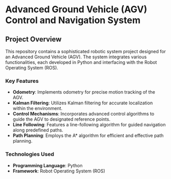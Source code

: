 # Advanced Ground Vehicle (AGV) Control and Navigation System

## Project Overview
This repository contains a sophisticated robotic system project designed for an Advanced Ground Vehicle (AGV). The system integrates various functionalities, each developed in Python and interfacing with the Robot Operating System (ROS).

### Key Features
- **Odometry**: Implements odometry for precise motion tracking of the AGV.
- **Kalman Filtering**: Utilizes Kalman filtering for accurate localization within the environment.
- **Control Mechanisms**: Incorporates advanced control algorithms to guide the AGV to designated reference points.
- **Line Following**: Features a line-following algorithm for guided navigation along predefined paths.
- **Path Planning**: Employs the A* algorithm for efficient and effective path planning.

### Technologies Used
- **Programming Language**: Python
- **Framework**: Robot Operating System (ROS)

